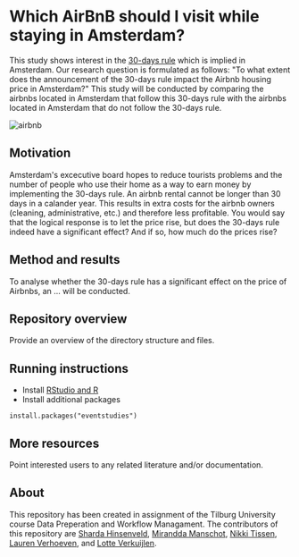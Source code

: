 # Which AirBnB should I visit while staying in Amsterdam?

This study shows interest in the [30-days rule](https://www.engadget.com/2018-01-10-amsterdam-airbnb-rental-30-day-limit.html?guccounter=1&guce_referrer=aHR0cHM6Ly93d3cuZ29vZ2xlLmNvbS8&guce_referrer_sig=AQAAACSA-L7X_l1GZsI5sgU9BXuy4sX6EUP0fkHapl0HKwO4zOPZJ0MEeLZIDhIEoE2g32AcAW_jcdybRXXK3YddeFH0q7ZTXtKFqS8m67DWMjanp-rGH2kTTv7Ejf6HtuI0Pq6qQ4WHOszvmWAPzwccfirxqzsRSgymmuTnM2rpWr9h) which is implied in Amsterdam. Our research question is formulated as follows: "To what extent does the announcement of the 30-days rule impact the Airbnb housing price in Amsterdam?" This study will be conducted by comparing the airbnbs located in Amsterdam that follow this 30-days rule with the airbnbs located in Amsterdam that do not follow the 30-days rule. 
 
 ![airbnb](https://user-images.githubusercontent.com/89909366/134505161-8c77de18-1d4d-4369-a780-accafbd86086.gif)

## Motivation

Amsterdam's excecutive board hopes to reduce tourists problems and the number of people who use their home as a way to earn money by implementing the 30-days rule. An airbnb rental cannot be longer than 30 days in a calander year. This results in extra costs for the airbnb owners (cleaning, administrative, etc.) and therefore less profitable. You would say that the logical response is to let the price rise, but does the 30-days rule indeed have a significant effect? And if so, how much do the prices rise?

## Method and results

To analyse whether the 30-days rule has a significant effect on the price of Airbnbs, an ... will be conducted. 

## Repository overview

Provide an overview of the directory structure and files.

## Running instructions

- Install [RStudio and R](https://tilburgsciencehub.com/get/r)
- Install additional packages

```
install.packages("eventstudies")
```


## More resources

Point interested users to any related literature and/or documentation.

## About

This repository has been created in assignment of the Tilburg University course Data Preperation and Workflow Managament. The contributors of this repository are [Sharda Hinsenveld](https://github.com/Shardahinsenveld), [Mirandda Manschot](https://github.com/mirandamanschot), [Nikki Tissen](https://github.com/nikkitissen), [Lauren Verhoeven](https://github.com/LaurenVerhoeven), and [Lotte Verkuijlen](https://github.com/LotteVerkuijlen). 
